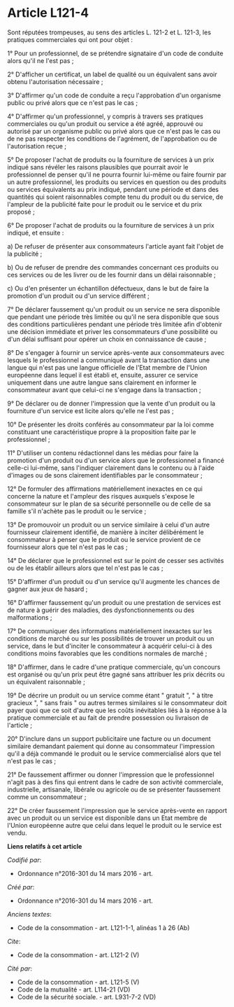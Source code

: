 # Article L121-4

Sont réputées trompeuses, au sens des articles L. 121-2 et L. 121-3, les pratiques commerciales qui ont pour objet : 

1° Pour un professionnel, de se prétendre signataire d'un code de conduite alors qu'il ne l'est pas ; 

2° D'afficher un certificat, un label de qualité ou un équivalent sans avoir obtenu l'autorisation nécessaire ; 

3° D'affirmer qu'un code de conduite a reçu l'approbation d'un organisme public ou privé alors que ce n'est pas le cas ; 

4° D'affirmer qu'un professionnel, y compris à travers ses pratiques commerciales ou qu'un produit ou service a été agréé,
approuvé ou autorisé par un organisme public ou privé alors que ce n'est pas le cas ou de ne pas respecter les conditions de
l'agrément, de l'approbation ou de l'autorisation reçue ; 

5° De proposer l'achat de produits ou la fourniture de services à un prix indiqué sans révéler les raisons plausibles que
pourrait avoir le professionnel de penser qu'il ne pourra fournir lui-même ou faire fournir par un autre professionnel, les
produits ou services en question ou des produits ou services équivalents au prix indiqué, pendant une période et dans des
quantités qui soient raisonnables compte tenu du produit ou du service, de l'ampleur de la publicité faite pour le produit ou
le service et du prix proposé ; 

6° De proposer l'achat de produits ou la fourniture de services à un prix indiqué, et ensuite : 

a) De refuser de présenter aux consommateurs l'article ayant fait l'objet de la publicité ; 

b) Ou de refuser de prendre des commandes concernant ces produits ou ces services ou de les livrer ou de les fournir dans un
délai raisonnable ; 

c) Ou d'en présenter un échantillon défectueux, dans le but de faire la promotion d'un produit ou d'un service différent ; 

7° De déclarer faussement qu'un produit ou un service ne sera disponible que pendant une période très limitée ou qu'il ne
sera disponible que sous des conditions particulières pendant une période très limitée afin d'obtenir une décision immédiate
et priver les consommateurs d'une possibilité ou d'un délai suffisant pour opérer un choix en connaissance de cause ; 

8° De s'engager à fournir un service après-vente aux consommateurs avec lesquels le professionnel a communiqué avant la
transaction dans une langue qui n'est pas une langue officielle de l'Etat membre de l'Union européenne dans lequel il est
établi et, ensuite, assurer ce service uniquement dans une autre langue sans clairement en informer le consommateur avant que
celui-ci ne s'engage dans la transaction ; 

9° De déclarer ou de donner l'impression que la vente d'un produit ou la fourniture d'un service est licite alors qu'elle ne
l'est pas ; 

10° De présenter les droits conférés au consommateur par la loi comme constituant une caractéristique propre à la proposition
faite par le professionnel ; 

11° D'utiliser un contenu rédactionnel dans les médias pour faire la promotion d'un produit ou d'un service alors que le
professionnel a financé celle-ci lui-même, sans l'indiquer clairement dans le contenu ou à l'aide d'images ou de sons
clairement identifiables par le consommateur ; 

12° De formuler des affirmations matériellement inexactes en ce qui concerne la nature et l'ampleur des risques auxquels
s'expose le consommateur sur le plan de sa sécurité personnelle ou de celle de sa famille s'il n'achète pas le produit ou le
service ; 

13° De promouvoir un produit ou un service similaire à celui d'un autre fournisseur clairement identifié, de manière à
inciter délibérément le consommateur à penser que le produit ou le service provient de ce fournisseur alors que tel n'est pas
le cas ; 

14° De déclarer que le professionnel est sur le point de cesser ses activités ou de les établir ailleurs alors que tel n'est
pas le cas ; 

15° D'affirmer d'un produit ou d'un service qu'il augmente les chances de gagner aux jeux de hasard ; 

16° D'affirmer faussement qu'un produit ou une prestation de services est de nature à guérir des maladies, des
dysfonctionnements ou des malformations ; 

17° De communiquer des informations matériellement inexactes sur les conditions de marché ou sur les possibilités de trouver
un produit ou un service, dans le but d'inciter le consommateur à acquérir celui-ci à des conditions moins favorables que les
conditions normales de marché ; 

18° D'affirmer, dans le cadre d'une pratique commerciale, qu'un concours est organisé ou qu'un prix peut être gagné sans
attribuer les prix décrits ou un équivalent raisonnable ; 

19° De décrire un produit ou un service comme étant " gratuit ", " à titre gracieux ", " sans frais " ou autres termes
similaires si le consommateur doit payer quoi que ce soit d'autre que les coûts inévitables liés à la réponse à la pratique
commerciale et au fait de prendre possession ou livraison de l'article ; 

20° D'inclure dans un support publicitaire une facture ou un document similaire demandant paiement qui donne au consommateur
l'impression qu'il a déjà commandé le produit ou le service commercialisé alors que tel n'est pas le cas ; 

21° De faussement affirmer ou donner l'impression que le professionnel n'agit pas à des fins qui entrent dans le cadre de son
activité commerciale, industrielle, artisanale, libérale ou agricole ou de se présenter faussement comme un consommateur ; 

22° De créer faussement l'impression que le service après-vente en rapport avec un produit ou un service est disponible dans
un Etat membre de l'Union européenne autre que celui dans lequel le produit ou le service est vendu.

**Liens relatifs à cet article**

_Codifié par_:

  - Ordonnance n°2016-301 du 14 mars 2016 - art.

_Créé par_:

  - Ordonnance n°2016-301 du 14 mars 2016 - art.

_Anciens textes_:

  - Code de la consommation - art. L121-1-1, alinéas 1 à 26 (Ab)

_Cite_:

  - Code de la consommation - art. L121-2 (V)

_Cité par_:

  - Code de la consommation - art. L121-5 (V)
  - Code de la mutualité - art. L114-21 (VD)
  - Code de la sécurité sociale. - art. L931-7-2 (VD)
